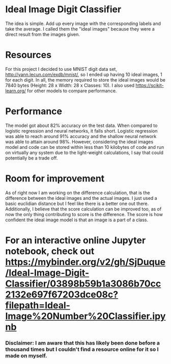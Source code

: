# Ideal Image Digit Classifier
The idea is simple. Add up every image with the corresponding labels and take the average. I called them the "ideal images" because they were a direct result from the images given. 

# Resources
For this project I decided to use MNIST digit data set, http://yann.lecun.com/exdb/mnist/, so I ended up having 10 ideal images, 1 for each digit. In all, the memory required to store the ideal images would be 7840 bytes (Height: 28 x Width: 28 x Classes: 10). I also used https://scikit-learn.org/ for other models to compare performance.

# Performance
The model got about 82% accuracy on the test data. When compared to logistic regression and neural networks, it falls short. Logistic regression was able to reach around 91% accuracy and the shallow neural network was able to attain around 98%. However, considering the ideal images model and code can be stored within less than 10 kilobytes of code and run on virtually any system due to the light-weight calculations, I say that could potentially be a trade off.

# Room for improvement
As of right now I am working on the difference calculation, that is the difference between the ideal images and the actual images. I just used a basic euclidian distance but I feel like there is a better one out there. 
Additionally, I believe that the score calculation can be improved too, as of now the only thing contributing to score is the difference. The score is how confident the ideal image model is that an image is a part of a class.



# For an interactive online Jupyter notebook, check out https://mybinder.org/v2/gh/SjDuque/Ideal-Image-Digit-Classifier/03898b59b1a3086b70cc2132e697f67203dce08c?filepath=Ideal-Image%20Number%20Classifier.ipynb

### Disclaimer: I am aware that this has likely been done before a thousand times but I couldn't find a resource online for it so I made on myself.
